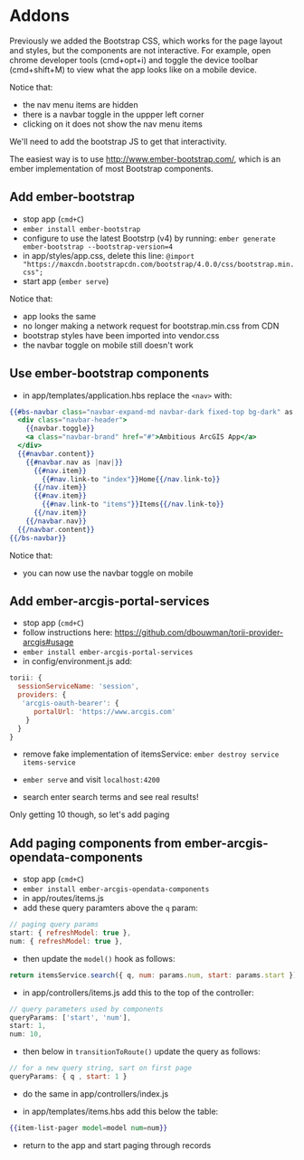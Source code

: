 # Addons

Previously we added the Bootstrap CSS, which works for the page layout and styles, but the components are not interactive. For example, open chrome developer tools (cmd+opt+i) and toggle the device toolbar (cmd+shift+M) to view what the app looks like on a mobile device.

Notice that:
- the nav menu items are hidden
- there is a navbar toggle in the uppper left corner
- clicking on it does not show the nav menu items

We'll need to add the bootstrap JS to get that interactivity.

The easiest way is to use http://www.ember-bootstrap.com/, which is an ember implementation of most Bootstrap components.

## Add ember-bootstrap
- stop app (`cmd+C`)
- `ember install ember-bootstrap`
- configure to use the latest Bootstrp (v4) by running:
`ember generate ember-bootstrap --bootstrap-version=4`
- in app/styles/app.css, delete this line:
`@import "https://maxcdn.bootstrapcdn.com/bootstrap/4.0.0/css/bootstrap.min.css";`
- start app (`ember serve`)

Notice that:
- app looks the same
- no longer making a network request for bootstrap.min.css from CDN
- bootstrap styles have been imported into vendor.css
- the navbar toggle on mobile still doesn't work

## Use ember-bootstrap components
- in app/templates/application.hbs replace the `<nav>` with:

```hbs
{{#bs-navbar class="navbar-expand-md navbar-dark fixed-top bg-dark" as |navbar|}}
  <div class="navbar-header">
    {{navbar.toggle}}
    <a class="navbar-brand" href="#">Ambitious ArcGIS App</a>
  </div>
  {{#navbar.content}}
    {{#navbar.nav as |nav|}}
      {{#nav.item}}
        {{#nav.link-to "index"}}Home{{/nav.link-to}}
      {{/nav.item}}
      {{#nav.item}}
        {{#nav.link-to "items"}}Items{{/nav.link-to}}
      {{/nav.item}}
    {{/navbar.nav}}
  {{/navbar.content}}
{{/bs-navbar}}
```

Notice that:
- you can now use the navbar toggle on mobile

## Add ember-arcgis-portal-services
- stop app (`cmd+C`)
- follow instructions here: https://github.com/dbouwman/torii-provider-arcgis#usage
- `ember install ember-arcgis-portal-services`
- in config/environment.js add:
```js
torii: {
  sessionServiceName: 'session',
  providers: {
   'arcgis-oauth-bearer': {
      portalUrl: 'https://www.arcgis.com'
    }
  }
}
```

- remove fake implementation of itemsService:
`ember destroy service items-service`

- `ember serve` and visit `localhost:4200`
- search enter search terms and see real results!

Only getting 10 though, so let's add paging

## Add paging components from ember-arcgis-opendata-components
- stop app (`cmd+C`)
- `ember install ember-arcgis-opendata-components`
- in app/routes/items.js
 - add these query paramters above the `q` param:

```js
// paging query params
start: { refreshModel: true },
num: { refreshModel: true },
```

 - then update the `model()` hook as follows:

```js
return itemsService.search({ q, num: params.num, start: params.start });
```

- in app/controllers/items.js add this to the top of the controller:

```js
// query parameters used by components
queryParams: ['start', 'num'],
start: 1,
num: 10,
```

- then below in `transitionToRoute()` update the query as follows:

```js
// for a new query string, sart on first page
queryParams: { q , start: 1 }
```

- do the same in app/controllers/index.js

- in app/templates/items.hbs add this below the table:

```hbs
{{item-list-pager model=model num=num}}
```

- return to the app and start paging through records
